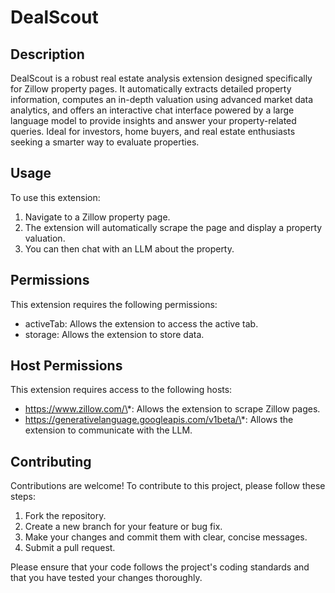 # DealScout

## Description

DealScout is a robust real estate analysis extension designed specifically for Zillow property pages. It automatically extracts detailed property information, computes an in-depth valuation using advanced market data analytics, and offers an interactive chat interface powered by a large language model to provide insights and answer your property-related queries. Ideal for investors, home buyers, and real estate enthusiasts seeking a smarter way to evaluate properties.

## Usage

To use this extension:

1.  Navigate to a Zillow property page.
2.  The extension will automatically scrape the page and display a property valuation.
3.  You can then chat with an LLM about the property.

## Permissions

This extension requires the following permissions:

*   activeTab: Allows the extension to access the active tab.
*   storage: Allows the extension to store data.

## Host Permissions

This extension requires access to the following hosts:

*   https://www.zillow.com/\*: Allows the extension to scrape Zillow pages.
*   https://generativelanguage.googleapis.com/v1beta/\*: Allows the extension to communicate with the LLM.

## Contributing

Contributions are welcome! To contribute to this project, please follow these steps:

1.  Fork the repository.
2.  Create a new branch for your feature or bug fix.
3.  Make your changes and commit them with clear, concise messages.
4.  Submit a pull request.

Please ensure that your code follows the project's coding standards and that you have tested your changes thoroughly.
